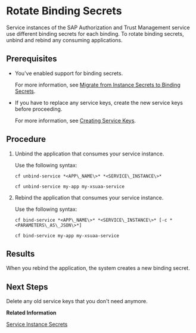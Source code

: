 <!-- loio618441ba629e4348831e5e5e51521592 -->

# Rotate Binding Secrets

Service instances of the SAP Authorization and Trust Management service use different binding secrets for each binding. To rotate binding secrets, unbind and rebind any consuming applications.



<a name="loio618441ba629e4348831e5e5e51521592__prereq_msw_g3w_sjb"/>

## Prerequisites

-   You've enabled support for binding secrets.

    For more information, see [Migrate from Instance Secrets to Binding Secrets](migrate-from-instance-secrets-to-binding-secrets-dcee867.md).

-   If you have to replace any service keys, create the new service keys before proceeding.

    For more information, see [Creating Service Keys](../30-development/creating-service-keys-4514a14.md).




## Procedure

1.  Unbind the application that consumes your service instance.

    Use the following syntax:

    `cf unbind-service *<APP\_NAME\>* *<SERVICE\_INSTANCE\>*`

    ```
    cf unbind-service my-app my-xsuaa-service
    ```

2.  Rebind the application that consumes your service instance.

    Use the following syntax:

    `cf bind-service *<APP\_NAME\>* *<SERVICE\_INSTANCE\>* [-c *<PARAMETERS\_AS\_JSON\>*]`

    ```
    cf bind-service my-app my-xsuaa-service
    ```




<a name="loio618441ba629e4348831e5e5e51521592__result_nnf_m3w_sjb"/>

## Results

When you rebind the application, the system creates a new binding secret.



<a name="loio618441ba629e4348831e5e5e51521592__postreq_zrm_m3w_sjb"/>

## Next Steps

Delete any old service keys that you don't need anymore.

**Related Information**  


[Service Instance Secrets](service-instance-secrets-5578ec4.md "When an application consumes a service instance of the SAP Authorization and Trust Management service (XSUAA), the application identifies itself to the service instance with a client ID and a secret. The client ID and secret are the credentials with which an application authenticates itself to the service instance.")

